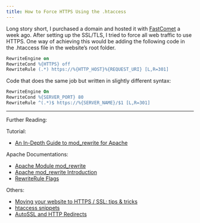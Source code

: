 ```yaml
---
title: How to Force HTTPS Using the .htaccess
---
```


Long story short, I purchased a domain and hosted it with [FastComet](https://www.fastcomet.com/) a week ago. After setting up the SSL/TLS, I tried to force all web traffic to use HTTPS. One way of achieving this would be adding the following code in the .htaccess file in the website’s root folder.

```apache
RewriteEngine on
RewriteCond %{HTTPS} off
RewriteRule (.*) https://%{HTTP_HOST}%{REQUEST_URI} [L,R=301]
```

Code that does the same job but written in slightly different syntax:

```apache
RewriteEngine On 
RewriteCond %{SERVER_PORT} 80 
RewriteRule ^(.*)$ https://%{SERVER_NAME}/$1 [L,R=301]
```

---

Further Reading:

Tutorial:
- [An In-Depth Guide to mod_rewrite for Apache](https://code.tutsplus.com/tutorials/an-in-depth-guide-to-mod_rewrite-for-apache--net-6708)

Apache Documentations:
- [Apache Module mod_rewrite](https://httpd.apache.org/docs/current/mod/mod_rewrite.html)
- [Apache mod_rewrite Introduction](https://httpd.apache.org/docs/current/rewrite/intro.html)
- [RewriteRule Flags](https://httpd.apache.org/docs/current/rewrite/flags.html)

Others:
- [Moving your website to HTTPS / SSL: tips & tricks](https://yoast.com/moving-your-website-to-https-ssl-tips-tricks/)
- [htaccess snippets](https://css-tricks.com/snippets/htaccess/)
- [AutoSSL and HTTP Redirects](https://forums.cpanel.net/threads/autossl-and-http-redirects.567801/)
